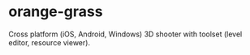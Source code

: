 # orange-grass
Cross platform (iOS, Android, Windows) 3D shooter with toolset (level editor, resource viewer).
